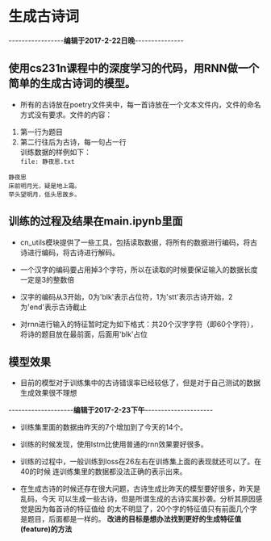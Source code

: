 # 生成古诗词

-----------------**编辑于2017-2-22日晚**---------------


## 使用cs231n课程中的深度学习的代码，用RNN做一个简单的生成古诗词的模型。

- 所有的古诗放在poetry文件夹中，每一首诗放在一个文本文件内，文件的命名方式没有要求。文件的内容：

1. 第一行为题目
2. 第二行往后为古诗，每一句占一行  
训练数据的样例如下：  
`file: 静夜思.txt`
```
静夜思  
床前明月光，疑是地上霜。  
举头望明月，低头思故乡。  
```

## 训练的过程及结果在main.ipynb里面
- cn\_utils模块提供了一些工具，包括读取数据，将所有的数据进行编码，将古诗进行编码，将古诗进行解码。

- 一个汉字的编码要占用掉3个字符，所以在读取的时候要保证输入的数据长度一定是3的整数倍

- 汉字的编码从3开始，0为'blk'表示占位符，1为'stt'表示古诗开始，2为'end'表示古诗截止

- 对rnn进行输入的特征暂时定为如下格式：共20个汉字字符（即60个字符），将诗的题目放在最前面，后面用'blk'占位

## 模型效果

- 目前的模型对于训练集中的古诗错误率已经较低了，但是对于自己测试的数据生成效果很不理想


--------------------**编辑于2017-2-23下午**---------------------


-   训练集里面的数据由昨天的7个增加到了今天的14个。

-   训练的时候发现，使用lstm比使用普通的rnn效果要好很多。

-   训练的过程中，一般训练到loss在26左右在训练集上面的表现就还可以了。在40的时候
    连训练集里的数据都没法正确的表示出来。

-   在生成古诗的时候还存在很大问题，古诗生成比昨天的模型要好很多，昨天是乱码，今天
    可以生成一些古诗，但是所谓生成的古诗实属抄袭。分析其原因感觉是因为每首诗的特征值给
    的太不明显了，20个字的特征值只有前面几个字是题目，后面都是一样的。
    **改进的目标是想办法找到更好的生成特征值(feature)的方法**
